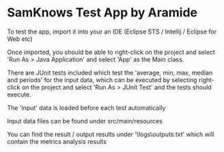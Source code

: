 # SamKnows Test App by Aramide

To test the app, import it into your an IDE (Eclipse STS / Intellij / Eclipse for Web etc)

Once imported, you should be able to right-click on the project and select 'Run As > Java Application' and select 'App' as the Main class.

There are JUnit tests included which test the 'average, min, max, median and periods' for the input data, which can be
executed by selecting right-click on the project and select 'Run As > JUnit Test' and the tests should execute.

The 'input' data is loaded before each test automatically

Input data files can be found under src/main/resources

You can find the result / output results under '\logs\outputs.txt' which will contain the metrics analysis results
